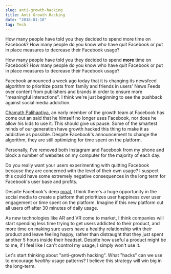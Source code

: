 ```yaml
---
slug: anti-growth-hacking
title: Anti Growth Hacking
date: "2018-01-18"
tag: Tech
---
```


How many people have told you they decided to spend more time on Facebook? How many people do you know who have quit Facebook or put in place measures to decrease their Facebook usage?

<!-- more -->

How many people have told you they decided to spend **more** time on Facebook? How many people do you know who have quit Facebook or put in place measures to decrease their Facebook usage?

Facebook announced a week ago today that it is changing its newsfeed algorithm to prioritize posts from family and friends in users' News Feeds over content from publishers and brands in order to ensure more "meaningful interactions". I think we're just beginning to see the pushback against social media addiction.

[Chamath Palihaptiya](https://en.wikipedia.org/wiki/Chamath_Palihapitiya#Career_as_a_software_engineer_and_manager), an early member of the growth team at Facebook has come out an said that he himself no longer uses Facebook, nor does he allow his kids to use it. This should give us pause. Some of the smartest minds of our generation have growth hacked this thing to make it as addictive as possible. Despite Facebook's announcement to change the algorithm, they are still optimizing for time spent on the platform.

Personally, I've removed both Instagram and Facebook from my phone and block a number of websites on my computer for the majority of each day.

Do you really want your users experimenting with quitting Facebook because they are concerned with the level of their own usage? I suspect this could have some extremely negative consequences in the long term for Facebook's user base and profits.

Despite Facebook's deep [moat](https://www.investopedia.com/terms/e/economicmoat.asp), I think there's a huge opportunity in the social media to create a platform that prioritizes user happiness over user engagement or time spent on the platform. Imagine if this new platform cut all users off after 30 minutes of daily usage.

As new technologies like AR and VR come to market, I think companies will start spending less time trying to get users addicted to their product, and more time on making sure users have a healthy relationship with their product and leave feeling happy, rather than distraught that they just spent another 5 hours inside their headset. Despite how useful a product might be to me, if I feel like I can't control my usage, I simply won't use it.

Let's start thinking about "anti-growth hacking". What "hacks" can we use to encourage _healthy_ usage patterns? I believe this strategy will win big in the long-term.
